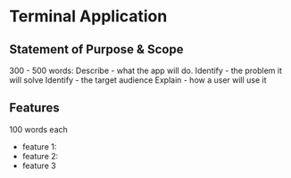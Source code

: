 # Terminal Application
## Statement of Purpose & Scope
300 - 500 words:
Describe - what the app will do.
Identify - the problem it will solve
Identify - the target audience
Explain - how a user will use it
## Features
100 words each
- feature 1:
- feature 2:
- feature 3


<!--stackedit_data:
eyJoaXN0b3J5IjpbLTczMDA4NDI3NSwxNTc2OTcxMjU3LC0xMT
Y2MTI0NzUxXX0=
-->